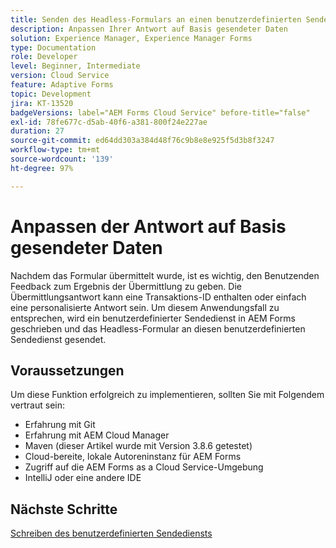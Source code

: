 ```yaml
---
title: Senden des Headless-Formulars an einen benutzerdefinierten Sendedienst
description: Anpassen Ihrer Antwort auf Basis gesendeter Daten
solution: Experience Manager, Experience Manager Forms
type: Documentation
role: Developer
level: Beginner, Intermediate
version: Cloud Service
feature: Adaptive Forms
topic: Development
jira: KT-13520
badgeVersions: label="AEM Forms Cloud Service" before-title="false"
exl-id: 78fe677c-d5ab-40f6-a381-800f24e227ae
duration: 27
source-git-commit: ed64dd303a384d48f76c9b8e8e925f5d3b8f3247
workflow-type: tm+mt
source-wordcount: '139'
ht-degree: 97%

---
```


# Anpassen der Antwort auf Basis gesendeter Daten

Nachdem das Formular übermittelt wurde, ist es wichtig, den Benutzenden Feedback zum Ergebnis der Übermittlung zu geben. Die Übermittlungsantwort kann eine Transaktions-ID enthalten oder einfach eine personalisierte Antwort sein. Um diesem Anwendungsfall zu entsprechen, wird ein benutzerdefinierter Sendedienst in AEM Forms geschrieben und das Headless-Formular an diesen benutzerdefinierten Sendedienst gesendet.

## Voraussetzungen

Um diese Funktion erfolgreich zu implementieren, sollten Sie mit Folgendem vertraut sein:

* Erfahrung mit Git
* Erfahrung mit AEM Cloud Manager
* Maven (dieser Artikel wurde mit Version 3.8.6 getestet)
* Cloud-bereite, lokale Autoreninstanz für AEM Forms 
* Zugriff auf die AEM Forms as a Cloud Service-Umgebung
* IntelliJ oder eine andere IDE


## Nächste Schritte

[Schreiben des benutzerdefinierten Sendediensts](./custom-submit-service.md)
